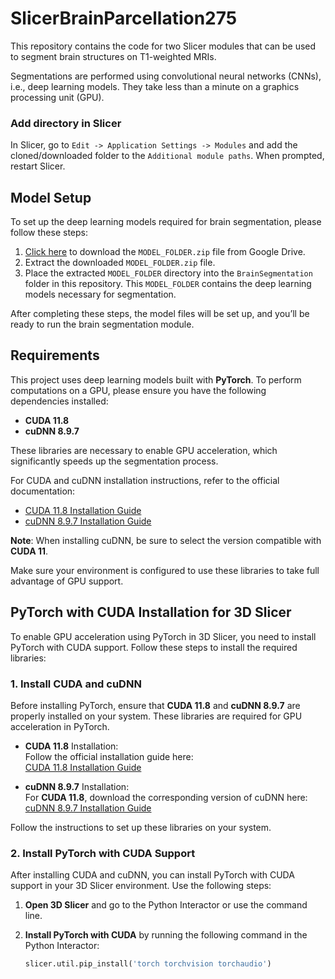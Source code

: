 # SlicerBrainParcellation275

This repository contains the code for two Slicer modules that can be used to segment brain structures on T1-weighted MRIs.

Segmentations are performed using convolutional neural networks (CNNs), i.e., deep learning models. They take less than a minute on a graphics processing unit (GPU).

### Add directory in Slicer

In Slicer, go to `Edit -> Application Settings -> Modules` and add the cloned/downloaded folder to the `Additional module paths`. When prompted, restart Slicer.

## Model Setup

To set up the deep learning models required for brain segmentation, please follow these steps:

1. [Click here](https://drive.google.com/file/d/1rslTenl_TutBWi7uIlXJXrimZB3RgtxE/view?usp=sharing) to download the `MODEL_FOLDER.zip` file from Google Drive.
2. Extract the downloaded `MODEL_FOLDER.zip` file.
3. Place the extracted `MODEL_FOLDER` directory into the `BrainSegmentation` folder in this repository. This `MODEL_FOLDER` contains the deep learning models necessary for segmentation.

After completing these steps, the model files will be set up, and you’ll be ready to run the brain segmentation module.


## Requirements

This project uses deep learning models built with **PyTorch**. To perform computations on a GPU, please ensure you have the following dependencies installed:

- **CUDA 11.8** 
- **cuDNN 8.9.7**

These libraries are necessary to enable GPU acceleration, which significantly speeds up the segmentation process.

For CUDA and cuDNN installation instructions, refer to the official documentation:

- [CUDA 11.8 Installation Guide](https://developer.nvidia.com/cuda-11-8-0-download-archive)
- [cuDNN 8.9.7 Installation Guide](https://developer.nvidia.com/rdp/cudnn-archive)

**Note**: When installing cuDNN, be sure to select the version compatible with **CUDA 11**.

Make sure your environment is configured to use these libraries to take full advantage of GPU support.



## PyTorch with CUDA Installation for 3D Slicer

To enable GPU acceleration using PyTorch in 3D Slicer, you need to install PyTorch with CUDA support. Follow these steps to install the required libraries:

### 1. Install CUDA and cuDNN

Before installing PyTorch, ensure that **CUDA 11.8** and **cuDNN 8.9.7** are properly installed on your system. These libraries are required for GPU acceleration in PyTorch.

- **CUDA 11.8** Installation:  
  Follow the official installation guide here:  
  [CUDA 11.8 Installation Guide](https://developer.nvidia.com/cuda-11-8-0-download-archive)

- **cuDNN 8.9.7** Installation:  
  For **CUDA 11.8**, download the corresponding version of cuDNN here:  
  [cuDNN 8.9.7 Installation Guide](https://developer.nvidia.com/rdp/cudnn-archive)

Follow the instructions to set up these libraries on your system.

### 2. Install PyTorch with CUDA Support

After installing CUDA and cuDNN, you can install PyTorch with CUDA support in your 3D Slicer environment. Use the following steps:

1. **Open 3D Slicer** and go to the Python Interactor or use the command line.

2. **Install PyTorch with CUDA** by running the following command in the Python Interactor:

   ```python
   slicer.util.pip_install('torch torchvision torchaudio')
